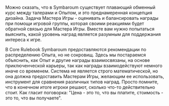 Можно сказать, что в Symbaroum существует плавающий обменный курс между талерами и Опытом, и это преднамеренная концепция дизайна. Задача Мастера Игры - оценивать и балансировать награды при помощи игровой группы, которая своими реакциями будет обратной связью для Мастера Игры. Вместе вам нужно попытаться выяснить, какой уровень наград является разумным для поддержания интереса к игре.

В Core Rulebook Symbaroum предоставляются рекомендации по распределению Опыта, но не сокровищ. Здесь мы постараемся объяснить, как Опыт и другие награды взаимосвязаны, на основе приключенческой карьеры, так как награды взаимодействуют немного иначе со временем. Система не является строго математической, но она должна предоставить Мастерам Игры, желающим ее использовать, инструмент для сравнения различных типов наград. Просто помните, что в конечном итоге игроки решают, сколько что-то действительно стоит. Как гласит поговорка: "Цена - это то, что вы платите, стоимость - это то, что вы получаете".
